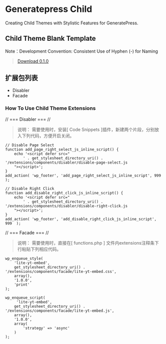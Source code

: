 # Generatepress Child
Creating Child Themes with Stylistic Features for GeneratePress.

## Child Theme Blank Template
Note：Development Convention: Consistent Use of Hyphen (-) for Naming
> [Download 0.1.0](https://github.com/roambiz/generatepress-child/releases/tag/0.1.0)

## 扩展包列表
- Disabler
- Facade

<!-- ---------- ---------- 我是分割线 ---------- ---------- -->

### How To Use Child Theme Extensions

// === Disabler === //
>说明：
>需要使用时，安装[ Code Snippets ]插件，新建两个片段，分别放入下列代码，方便开启关闭。
```
// Disable Page Select
function add_page_right_select_js_inline_script() {
	echo '<script defer src="
		' . get_stylesheet_directory_uri() . '/extensions/components/disabler/disable-page-select.js
	"></script>';
}
add_action( 'wp_footer', 'add_page_right_select_js_inline_script', 999  );

// Disable Right Click
function add_disable_right_click_js_inline_script() {
	echo '<script defer src="
		' . get_stylesheet_directory_uri() . '/extensions/components/disabler/disable-right-click.js
	"></script>';
}
add_action( 'wp_footer', 'add_disable_right_click_js_inline_script', 999  );
```

// === Facade === //
>说明：
>需要使用时，直接在[ functions.php ] 文件内extensions注释条下行粘贴下列相应代码。
```
wp_enqueue_style(  
	'lite-yt-embed', 
	get_stylesheet_directory_uri() . '/extensions/components/facade/lite-yt-embed.css', 
	array(), 
	'1.0.0', 
	'print' 
);

wp_enqueue_script(
	 'lite-yt-embed', 
	get_stylesheet_directory_uri() . '/extensions/components/facade/lite-yt-embed.js', 
	array(), 
	'1.0.0', 
	array(
		'strategy' => 'async' 
	) 
);
```